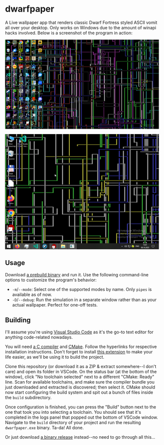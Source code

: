 # dwarfpaper

A Live wallpaper app that renders classic Dwarf Fortress styled ASCII vomit all over your desktop. Only works on Windows due to the amount of winapi hacks involved. Below is a screenshot of the program in action:

![16:9 screenshot of a Windows 10 desktop with a vibrant ASCII-art pipes-screensaver wallpaper](.github/assets/screenie-1.png)

![4:3 screenshot of a Windows 10 desktop with a vibrant ASCII-art pipes-screensaver wallpaper](.github/assets/screenie-2.png)

## Usage

Download [a prebuild binary](https://github.com/nonk123/dwarfpaper/releases#latest) and run it. Use the following command-line options to customize the program's behavior:

- `-m`/`--mode`: Select one of the supported modes by name. Only `pipes` is available as of now.
- `-D`/`--debug`: Run the simulation in a separate window rather than as your actual wallpaper. Perfect for one-off tests.

## Building

I'll assume you're using [Visual Studio Code](https://code.visualstudio.com) as it's the go-to text editor for anything code-related nowadays.

You will need [a C compiler](https://winlibs.com/#download-release) and [CMake](https://cmake.org/download). Follow the hyperlinks for respective installation instructions. Don't forget to install [this extension](https://marketplace.visualstudio.com/items?itemName=ms-vscode.cmake-tools) to make your life easier, as we'll be using it to build the project.

Clone this repository (or download it as a ZIP & extract somewhere--I don't care) and open its folder in VSCode. On the status bar (at the bottom of the window), click "No toolchain selected" next to a different "CMake: Ready" line. Scan for available toolchains, and make sure the compiler bundle you just downloaded and extracted is discovered; then select it. CMake should now start configuring the build system and spit out a bunch of files inside the `build` subdirectory.

Once configuration is finished, you can press the "Build" button next to the one that took you into selecting a toolchain. You should see that it's completed in the logs panel that popped out the bottom of VSCode window. Navigate to the `build` directory of your project and run the resulting `dwarfpaper.exe` binary. Ta-da! All done.

Or just download [a binary release](https://github.com/nonk123/dwarfpaper/releases#latest) instead--no need to go through all this...
